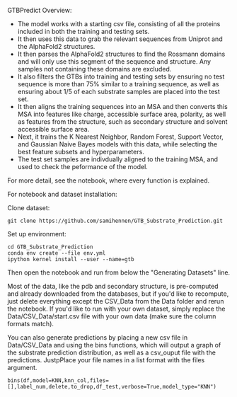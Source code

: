 GTBPredict Overview:

* The model works with a starting csv file, consisting of all the proteins included in both the training and testing sets.
* It then uses this data to grab the relevant sequences from Uniprot and the AlphaFold2 structures.
* It then parses the AlphaFold2 structures to find the Rossmann domains and will only use this segment of the sequence and structure. Any samples not containing these domains are excluded.
* It also filters the GTBs into training and testing sets by ensuring no test sequence is more than 75% similar to a training sequence, as well as ensuring about 1/5 of each substrate samples are placed into the test set.
* It then aligns the training sequences into an MSA and then converts this MSA into features like charge, accessible surface area, polarity, as well as features from the structure, such as secondary structure and solvent accessible surface area.
* Next, it trains the K Nearest Neighbor, Random Forest, Support Vector, and Gaussian Naive Bayes models with this data, while selecting the best feature subsets and hyperparameters.
* The test set samples are indivdually aligned to the training MSA, and used to check the peformance of the model.

For more detail, see the notebook, where every function is explained.

For notebook and dataset installation:

Clone dataset:

```
git clone https://github.com/samihennen/GTB_Substrate_Prediction.git
```

Set up environment:
```
cd GTB_Substrate_Prediction
conda env create --file env.yml
ipython kernel install --user --name=gtb
```
Then open the notebook and run from below the "Generating Datasets" line.

Most of the data, like the pdb and secondary structure, is pre-computed and already downloaded from the databases, but if you'd like to recompute, just delete everything except the CSV_Data from the Data folder and rerun the notebook. If you'd like to run with your own dataset, simply replace the Data/CSV_Data/start.csv file with your own data (make sure the column formats match).

You can also generate predictions by placing a new csv file in Data/CSV_Data and using the bins functions, which will output a graph of the substrate prediction distribution, as well as a csv_ouput file with the predictions. JustpPlace your file names in a list format with the files argument.
```
bins(df,model=KNN,knn_col,files=[],label_num,delete,to_drop,df_test,verbose=True,model_type="KNN")
```
